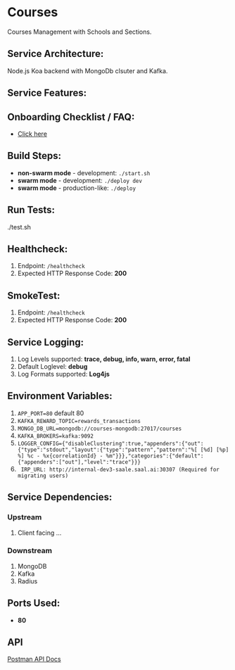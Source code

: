 # Courses
Courses Management with Schools and Sections.

## Service Architecture:
Node.js Koa backend with MongoDb clsuter and Kafka.

## Service Features:

## Onboarding Checklist / FAQ:
*  [Click here](./CheckList.md)

## Build Steps:
* **non-swarm mode** - development: `./start.sh`
* **swarm mode** - development: `./deploy dev`
* **swarm mode** - production-like: `./deploy`

## Run Tests:
./test.sh

## Healthcheck:

1.  Endpoint: `/healthcheck`
2.  Expected HTTP Response Code: **200**

## SmokeTest:
1.  Endpoint: `/healthcheck`
2.  Expected HTTP Response Code: **200**

## Service Logging:

1.  Log Levels supported: **trace, debug, info, warn, error, fatal**
2.  Default Loglevel: **debug**
3.  Log Formats supported: **Log4js**

## Environment Variables:

1.  `APP_PORT=80` default 80
2.  `KAFKA_REWARD_TOPIC=rewards_transactions`
3.  `MONGO_DB_URL=mongodb://courses-mongodb:27017/courses`
4.  `KAFKA_BROKERS=kafka:9092`
5.  `LOGGER_CONFIG={"disableClustering":true,"appenders":{"out":{"type":"stdout","layout":{"type":"pattern","pattern":"%[ [%d] [%p] %] %c - %x{correlationId} - %m"}}},"categories":{"default":{"appenders":["out"],"level":"trace"}}}`
6. ` IRP_URL: http://internal-dev3-saale.saal.ai:30307 (Required for migrating users)`


## Service Dependencies:
### Upstream
1. Client facing ...

### Downstream
1. MongoDB
2. Kafka
3. Radius

## Ports Used:
* **80**

## API
[Postman API Docs](https://documenter.getpostman.com/view/8891956/SWE85xxQ)